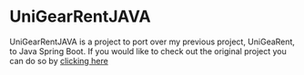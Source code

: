 # UniGearRentJAVA

UniGearRentJAVA is a project to port over my previous project, UniGeaRent, to Java Spring Boot. If you would like to check out the original project you can do so by <a href="https://github.com/McGerasz/UniGearRent">clicking here</a>

